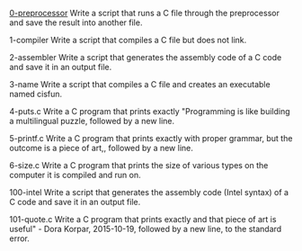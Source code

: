 [0-preprocessor](https://github.com/Mub2023/alx-low_level_programming/blob/master/0x00-hello_world/0-preprocessor) Write a script that runs a C file through the preprocessor and save the result into another file.

1-compiler Write a script that compiles a C file but does not link.

2-assembler Write a script that generates the assembly code of a C code and save it in an output file.


3-name Write a script that compiles a C file and creates an executable named cisfun.

4-puts.c Write a C program that prints exactly "Programming is like building a multilingual puzzle, followed by a new line.

5-printf.c Write a C program that prints exactly with proper grammar, but the outcome is a piece of art,, followed by a new line.

6-size.c Write a C program that prints the size of various types on the computer it is compiled and run on.

100-intel Write a script that generates the assembly code (Intel syntax) of a C code and save it in an output file.


101-quote.c Write a C program that prints exactly and that piece of art is useful" - Dora Korpar, 2015-10-19, followed by a new line, to the standard error.


